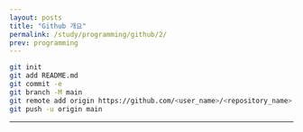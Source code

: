 ```yaml
---
layout: posts
title: "Github 개요"
permalink: /study/programming/github/2/
prev: programming
---
```


```bash
git init
git add README.md
git commit -e
git branch -M main
git remote add origin https://github.com/<user_name>/<repository_name>.git
git push -u origin main
```


---

<!-- # <a name="Reference"></a>Reference
1. IAN BUCHANAN, "컨테이너와 가상 컴퓨터 비교", <i>ATLASSIAN</i>, [Online]. Available: [https://www.atlassian.com/ko/microservices/cloud-computing/containers-vs-vms](https://www.atlassian.com/ko/microservices/cloud-computing/containers-vs-vms){:target="_blank"}. [Accessed: 19- Feb- 2024].
{:.post__reference} -->